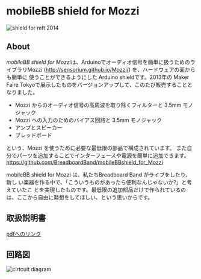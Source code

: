 # mobileBB shield for Mozzi
![shield for mft 2014](https://raw.github.com/BreadboardBand/mobileBBshield_for_Mozzi/master/mozziShield_2014MFT.JPG)
## About
*mobileBB shield for Mozzi*は、Arduinoでオーディオ信号を簡単に扱うためのライブラリMozzi (http://sensorium.github.io/Mozzi/) を、ハードウェアの面からも簡単に 使うことができるようにした Arduino shieldです。2013年の Maker Faire Tokyoで展示したものをバージョンアップして、このたび販売することとなりました。

- Mozzi からのオーディオ信号の高周波を取り除くフィルターと 3.5mm モノジャック
- Mozzi への入力のためのバイアス回路と 3.5mm モノジャック
- アンプとスピーカー
- ブレッドボード

という、Mozzi を使うために必要な最低限の部品で構成されています。 また自分でパーツを追加することでインターフェースや電源を簡単に追加できます。
https://github.com/BreadboardBand/mobileBBshield_for_Mozzi

mobileBB shield for Mozzi は、私たちBreadboard Band がライブをしたり、新し い楽器を作る中で、「こういうものがあったら便利なんじゃないか?」と考えていたこ とを実現したものです。最低限の追加部品だけで作られているのは、ここから自由に発想をしてほしい、という思いからです。

## 取扱説明書
[pdfへのリンク](https://raw.github.com/BreadboardBand/mobileBBshield_for_Mozzi/master/manual.pdf) 

## 回路図
![cirtcuit diagram](https://raw.github.com/BreadboardBand/mobileBBshield_for_Mozzi/master/mobileBBshield_for_Mozzi_2014_mft.png)

